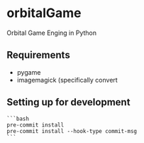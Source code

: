 # orbitalGame

Orbital Game Enging in Python

## Requirements

- pygame
- imagemagick (specifically convert

## Setting up for development

    ```bash
    pre-commit install
    pre-commit install --hook-type commit-msg
    ```
